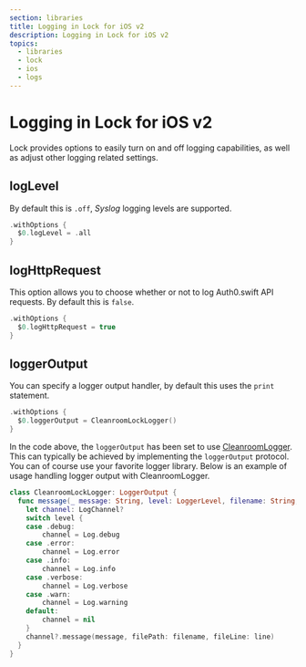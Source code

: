 ```yaml
---
section: libraries
title: Logging in Lock for iOS v2
description: Logging in Lock for iOS v2
topics:
  - libraries
  - lock
  - ios
  - logs
---
```

# Logging in Lock for iOS v2

Lock provides options to easily turn on and off logging capabilities, as well as adjust other logging related settings.

## logLevel

By default this is `.off`, *Syslog* logging levels are supported.

```swift
.withOptions {
  $0.logLevel = .all
}
```

## logHttpRequest

This option allows you to choose whether or not to log Auth0.swift API requests. By default this is `false`.

```swift
.withOptions {
  $0.logHttpRequest = true
}
```

## loggerOutput

You can specify a logger output handler, by default this uses the `print` statement.

```swift
.withOptions {
  $0.loggerOutput = CleanroomLockLogger()
}
```

In the code above, the `loggerOutput` has been set to use [CleanroomLogger](https://github.com/emaloney/CleanroomLogger). This can typically be achieved by implementing the `loggerOutput` protocol.  You can of course use your favorite logger library. Below is an example of usage handling logger output with CleanroomLogger.

```swift
class CleanroomLockLogger: LoggerOutput {
  func message(_ message: String, level: LoggerLevel, filename: String, line: Int) {
    let channel: LogChannel?
    switch level {
    case .debug:
        channel = Log.debug
    case .error:
        channel = Log.error
    case .info:
        channel = Log.info
    case .verbose:
        channel = Log.verbose
    case .warn:
        channel = Log.warning
    default:
        channel = nil
    }
    channel?.message(message, filePath: filename, fileLine: line)
  }
}
```